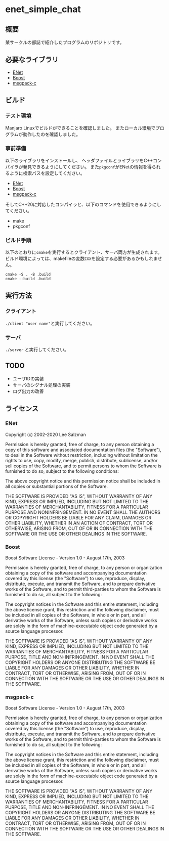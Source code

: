 #  enet_simple_chat
## 概要
某サークルの部誌で紹介したプログラムのリポジトリです。

## 必要なライブラリ
- [ENet](http://enet.bespin.org/)
- [Boost](https://www.boost.org/)
- [msgpack-c](https://github.com/msgpack/msgpack-c/tree/cpp_master)

## ビルド
### テスト環境
Manjaro Linuxでビルドができることを確認しました。
またローカル環境でプログラムが動作したのを確認しました。

### 事前準備
以下のライブラリをインストールし、
ヘッダファイルとライブラリをC++コンパイラが発見できるようにしてください。
また`pkgconf`がENetの情報を得られるように検索パスを設定してください。

- [ENet](http://enet.bespin.org/)
- [Boost](https://www.boost.org/)
- [msgpack-c](https://github.com/msgpack/msgpack-c/tree/cpp_master)

そしてC++20に対応したコンパイラと、以下のコマンドを使用できるようにしてください。

- make
- pkgconf

### ビルド手順
以下のとおりに`cmake`を実行するとクライアント、サーバ両方が生成されます。
ビルド環境によっては、makefileの変数`CXX`を設定する必要があるかもしれません。

```
cmake -S . -B .build
cmake --build .build
```

## 実行方法
### クライアント
`./client "user name"`と実行してください。

### サーバ
`./server` と実行してください。

## TODO
- ユーザIDの実装
- サーバのシグナル処理の実装
- ログ出力の改善

## ライセンス
### ENet
Copyright (c) 2002-2020 Lee Salzman

Permission is hereby granted, free of charge, to any person obtaining a copy of this software and associated documentation files (the "Software"), to deal in the Software without restriction, including without limitation the rights to use, copy, modify, merge, publish, distribute, sublicense, and/or sell copies of the Software, and to permit persons to whom the Software is furnished to do so, subject to the following conditions:

The above copyright notice and this permission notice shall be included in all copies or substantial portions of the Software.

THE SOFTWARE IS PROVIDED "AS IS", WITHOUT WARRANTY OF ANY KIND, EXPRESS OR IMPLIED, INCLUDING BUT NOT LIMITED TO THE WARRANTIES OF MERCHANTABILITY, FITNESS FOR A PARTICULAR PURPOSE AND NONINFRINGEMENT. IN NO EVENT SHALL THE AUTHORS OR COPYRIGHT HOLDERS BE LIABLE FOR ANY CLAIM, DAMAGES OR OTHER LIABILITY, WHETHER IN AN ACTION OF CONTRACT, TORT OR OTHERWISE, ARISING FROM, OUT OF OR IN CONNECTION WITH THE SOFTWARE OR THE USE OR OTHER DEALINGS IN THE SOFTWARE.

### Boost
Boost Software License - Version 1.0 - August 17th, 2003

Permission is hereby granted, free of charge, to any person or organization
obtaining a copy of the software and accompanying documentation covered by
this license (the "Software") to use, reproduce, display, distribute,
execute, and transmit the Software, and to prepare derivative works of the
Software, and to permit third-parties to whom the Software is furnished to
do so, all subject to the following:

The copyright notices in the Software and this entire statement, including
the above license grant, this restriction and the following disclaimer,
must be included in all copies of the Software, in whole or in part, and
all derivative works of the Software, unless such copies or derivative
works are solely in the form of machine-executable object code generated by
a source language processor.

THE SOFTWARE IS PROVIDED "AS IS", WITHOUT WARRANTY OF ANY KIND, EXPRESS OR
IMPLIED, INCLUDING BUT NOT LIMITED TO THE WARRANTIES OF MERCHANTABILITY,
FITNESS FOR A PARTICULAR PURPOSE, TITLE AND NON-INFRINGEMENT. IN NO EVENT
SHALL THE COPYRIGHT HOLDERS OR ANYONE DISTRIBUTING THE SOFTWARE BE LIABLE
FOR ANY DAMAGES OR OTHER LIABILITY, WHETHER IN CONTRACT, TORT OR OTHERWISE,
ARISING FROM, OUT OF OR IN CONNECTION WITH THE SOFTWARE OR THE USE OR OTHER
DEALINGS IN THE SOFTWARE.

### msgpack-c
Boost Software License - Version 1.0 - August 17th, 2003

Permission is hereby granted, free of charge, to any person or organization
obtaining a copy of the software and accompanying documentation covered by
this license (the "Software") to use, reproduce, display, distribute,
execute, and transmit the Software, and to prepare derivative works of the
Software, and to permit third-parties to whom the Software is furnished to
do so, all subject to the following:

The copyright notices in the Software and this entire statement, including
the above license grant, this restriction and the following disclaimer,
must be included in all copies of the Software, in whole or in part, and
all derivative works of the Software, unless such copies or derivative
works are solely in the form of machine-executable object code generated by
a source language processor.

THE SOFTWARE IS PROVIDED "AS IS", WITHOUT WARRANTY OF ANY KIND, EXPRESS OR
IMPLIED, INCLUDING BUT NOT LIMITED TO THE WARRANTIES OF MERCHANTABILITY,
FITNESS FOR A PARTICULAR PURPOSE, TITLE AND NON-INFRINGEMENT. IN NO EVENT
SHALL THE COPYRIGHT HOLDERS OR ANYONE DISTRIBUTING THE SOFTWARE BE LIABLE
FOR ANY DAMAGES OR OTHER LIABILITY, WHETHER IN CONTRACT, TORT OR OTHERWISE,
ARISING FROM, OUT OF OR IN CONNECTION WITH THE SOFTWARE OR THE USE OR OTHER
DEALINGS IN THE SOFTWARE.